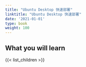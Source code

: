 ```yaml
---
title: "Ubuntu Desktop 快速部署"
linktitle: "Ubuntu Desktop 快速部署"
date: '2021-01-01'
type: book
weight: 100
---
```


<!--more-->

## What you will learn

{{< list_children >}}